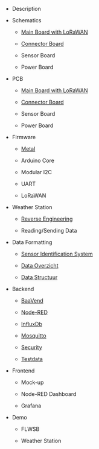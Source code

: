 * Description

* Schematics
  
  * [Main Board with LoRaWAN](./schematics/main-board.md)

  * [Connector Board](./schematics/connector-board.md)

  * Sensor Board
  
  * Power Board

* PCB
  
  * [Main Board with LoRaWAN](./printed-circuit-boards/main-board.md)
  
  * [Connector Board](./printed-circuit-boards/connector-board.md)
  
  * Sensor Board
  
  * Power Board

* Firmware
  
  * [Metal](./metal_programming/README.md)
  * Arduino Core
  
  * Modular I2C
  
  * UART
  
  * LoRaWAN

* Weather Station
  
  * [Reverse Engineering](./weerstation/Documentatie_Weerstation.md)
  
  * Reading/Sending Data

* Data Formatting
  
  * [Sensor Identification System](./data-formatting/sis.md)
  
  * [Data Overzicht](./data-formatting/data-overzicht.md)
  
  * [Data Structuur](./data-formatting/data-structuur.md)

* Backend
  
  * [BaaVend](./backend/baavend.md)
  
  * [Node-RED](./backend/nodered.md)
  
  * [InfluxDb](./backend/influxdb.md)
  
  * [Mosquitto](./backend/mosquitto.md)
  
  * [Security](./backend/security.md)
  
  * [Testdata](./backend/testdata.md)

* Frontend
  
  * Mock-up
  
  * Node-RED Dashboard
  
  * Grafana

* Demo
  
  * FLWSB
  
  * Weather Station
